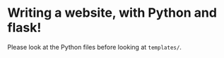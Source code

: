 # Writing a website, with Python and flask!
Please look at the Python files before looking at ```templates/```.
